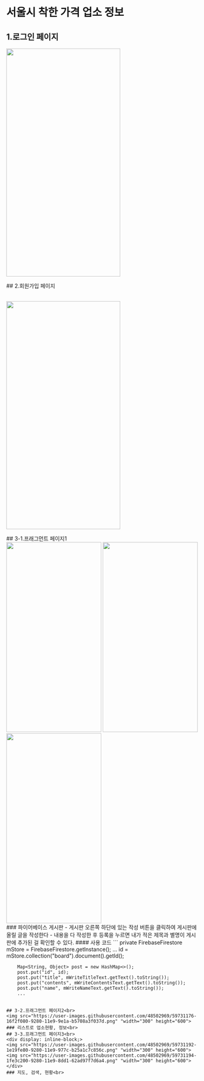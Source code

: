 # 서울시 착한 가격 업소 정보<br>
## 1.로그인 페이지
<p><img src="https://user-images.githubusercontent.com/48502969/59730242-9aaade00-927c-11e9-9339-50ddab03949f.png" width="300" height="600" ></p>
## 2.회원가입 페이지<br><br>
<p><img src="https://user-images.githubusercontent.com/48502969/59731171-15292d00-9280-11e9-90a8-da1a20789c22.png" width="300" height="600"></p>
## 3-1.프래그먼트 페이지1<br>
<div display: inline-block;>
 <img src="https://user-images.githubusercontent.com/48502969/59731970-53741b80-9283-11e9-8219-cfb3831814fd.png" width="250" height="500">
 <img src="https://user-images.githubusercontent.com/48502969/59731969-4fe09480-9283-11e9-9de2-80d7763d6c46.png" width="250" height="500">
 <img src="https://user-images.githubusercontent.com/48502969/59731964-4ce5a400-9283-11e9-959d-d2eb097a3768.png" width="250" height="500">
 </div>
### 파이어베이스 게시판
 - 게시판 오른쪽 하단에 있는 작성 버튼을 클릭하여 게시판에 올릴 글을 작성한다
 - 내용을 다 작성한 후 등록을 누르면 내가 적은 제목과 별명이 게시판에 추가된 걸 확인할 수 있다.
#### 사용 코드 
```
private FirebaseFirestore mStore = FirebaseFirestore.getInstance();
 ...
id = mStore.collection("board").document().getId();

        Map<String, Object> post = new HashMap<>();
        post.put("id", id);
        post.put("title", mWriteTitleText.getText().toString());
        post.put("contents", mWriteContentsText.getText().toString());
        post.put("name", mWriteNameText.getText().toString());
        ...
```
 
## 3-2.프래그먼트 페이지2<br>
<img src="https://user-images.githubusercontent.com/48502969/59731176-16f2f080-9280-11e9-9e1a-b5708a3f037d.png" "width="300" height="600">
### 리스트로 업소현황, 정보<br>
## 3-3.프래그먼트 페이지3<br>
<div display: inline-block;>
<img src="https://user-images.githubusercontent.com/48502969/59731192-1e19fe80-9280-11e9-977c-b25a1c7c856c.png" "width="300" height="600">
<img src="https://user-images.githubusercontent.com/48502969/59731194-1fe3c200-9280-11e9-8dd1-62ad97f7d6a4.png" "width="300" height="600">
</div>
### 지도, 검색, 현황<br>
